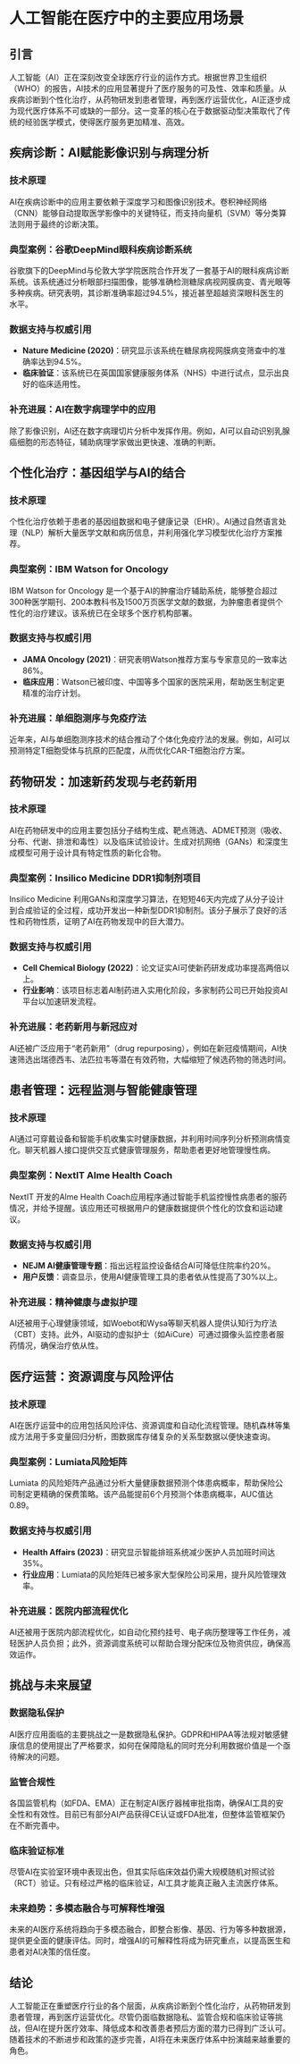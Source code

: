 # 人工智能在医疗中的主要应用场景

## 引言

人工智能（AI）正在深刻改变全球医疗行业的运作方式。根据世界卫生组织（WHO）的报告，AI技术的应用显著提升了医疗服务的可及性、效率和质量。从疾病诊断到个性化治疗，从药物研发到患者管理，再到医疗运营优化，AI正逐步成为现代医疗体系不可或缺的一部分。这一变革的核心在于数据驱动型决策取代了传统的经验医学模式，使得医疗服务更加精准、高效。

## 疾病诊断：AI赋能影像识别与病理分析

### 技术原理
AI在疾病诊断中的应用主要依赖于深度学习和图像识别技术。卷积神经网络（CNN）能够自动提取医学影像中的关键特征，而支持向量机（SVM）等分类算法则用于最终的诊断决策。

### 典型案例：谷歌DeepMind眼科疾病诊断系统
谷歌旗下的DeepMind与伦敦大学学院医院合作开发了一套基于AI的眼科疾病诊断系统。该系统通过分析眼部扫描图像，能够准确检测糖尿病视网膜病变、青光眼等多种疾病。研究表明，其诊断准确率超过94.5%，接近甚至超越资深眼科医生的水平。

### 数据支持与权威引用
- **Nature Medicine (2020)**：研究显示该系统在糖尿病视网膜病变筛查中的准确率达到94.5%。
- **临床验证**：该系统已在英国国家健康服务体系（NHS）中进行试点，显示出良好的临床适用性。

### 补充进展：AI在数字病理学中的应用
除了影像识别，AI还在数字病理切片分析中发挥作用。例如，AI可以自动识别乳腺癌细胞的形态特征，辅助病理学家做出更快速、准确的判断。

## 个性化治疗：基因组学与AI的结合

### 技术原理
个性化治疗依赖于患者的基因组数据和电子健康记录（EHR）。AI通过自然语言处理（NLP）解析大量医学文献和病历信息，并利用强化学习模型优化治疗方案推荐。

### 典型案例：IBM Watson for Oncology
IBM Watson for Oncology 是一个基于AI的肿瘤治疗辅助系统，能够整合超过300种医学期刊、200本教科书及1500万页医学文献的数据，为肿瘤患者提供个性化的治疗建议。该系统已在全球多个医疗机构部署。

### 数据支持与权威引用
- **JAMA Oncology (2021)**：研究表明Watson推荐方案与专家意见的一致率达86%。
- **临床应用**：Watson已被印度、中国等多个国家的医院采用，帮助医生制定更精准的治疗计划。

### 补充进展：单细胞测序与免疫疗法
近年来，AI与单细胞测序技术的结合推动了个体化免疫疗法的发展。例如，AI可以预测特定T细胞受体与抗原的匹配度，从而优化CAR-T细胞治疗方案。

## 药物研发：加速新药发现与老药新用

### 技术原理
AI在药物研发中的应用主要包括分子结构生成、靶点筛选、ADMET预测（吸收、分布、代谢、排泄和毒性）以及临床试验设计。生成对抗网络（GANs）和深度生成模型可用于设计具有特定性质的新化合物。

### 典型案例：Insilico Medicine DDR1抑制剂项目
Insilico Medicine 利用GANs和深度学习算法，在短短46天内完成了从分子设计到合成验证的全过程，成功开发出一种新型DDR1抑制剂。该分子展示了良好的活性和药物性质，证明了AI在药物发现中的巨大潜力。

### 数据支持与权威引用
- **Cell Chemical Biology (2022)**：论文证实AI可使新药研发成功率提高两倍以上。
- **行业影响**：该项目标志着AI制药进入实用化阶段，多家制药公司已开始投资AI平台以加速研发流程。

### 补充进展：老药新用与新冠应对
AI还被广泛应用于“老药新用”（drug repurposing），例如在新冠疫情期间，AI快速筛选出瑞德西韦、法匹拉韦等潜在有效药物，大幅缩短了候选药物的筛选时间。

## 患者管理：远程监测与智能健康管理

### 技术原理
AI通过可穿戴设备和智能手机收集实时健康数据，并利用时间序列分析预测病情变化。聊天机器人接口提供交互式健康管理服务，帮助患者更好地管理慢性病。

### 典型案例：NextIT Alme Health Coach
NextIT 开发的Alme Health Coach应用程序通过智能手机监控慢性病患者的服药情况，并给予提醒。该应用还可根据用户的健康数据提供个性化的饮食和运动建议。

### 数据支持与权威引用
- **NEJM AI健康管理专题**：指出远程监控设备结合AI可降低住院率约20%。
- **用户反馈**：调查显示，使用AI健康管理工具的患者依从性提高了30%以上。

### 补充进展：精神健康与虚拟护理
AI还被用于心理健康领域，如Woebot和Wysa等聊天机器人提供认知行为疗法（CBT）支持。此外，AI驱动的虚拟护士（如AiCure）可通过摄像头监控患者服药情况，确保治疗依从性。

## 医疗运营：资源调度与风险评估

### 技术原理
AI在医疗运营中的应用包括风险评估、资源调度和自动化流程管理。随机森林等集成方法用于多变量回归分析，图数据库存储复杂的关系型数据以便快速查询。

### 典型案例：Lumiata风险矩阵
Lumiata 的风险矩阵产品通过分析大量健康数据预测个体患病概率，帮助保险公司制定更精确的保费策略。该产品能提前6个月预测个体患病概率，AUC值达0.89。

### 数据支持与权威引用
- **Health Affairs (2023)**：研究显示智能排班系统减少医护人员加班时间达35%。
- **行业应用**：Lumiata的风险矩阵已被多家大型保险公司采用，提升风险管理效率。

### 补充进展：医院内部流程优化
AI还被用于医院内部流程优化，如自动化预约挂号、电子病历整理等工作任务，减轻医护人员负担；此外，资源调度系统可以帮助合理分配床位及物资供应，确保高效运作。

## 挑战与未来展望

### 数据隐私保护
AI医疗应用面临的主要挑战之一是数据隐私保护。GDPR和HIPAA等法规对敏感健康信息的使用提出了严格要求，如何在保障隐私的同时充分利用数据价值是一个亟待解决的问题。

### 监管合规性
各国监管机构（如FDA、EMA）正在制定AI医疗器械审批指南，确保AI工具的安全性和有效性。目前已有部分AI产品获得CE认证或FDA批准，但整体监管框架仍在不断完善中。

### 临床验证标准
尽管AI在实验室环境中表现出色，但其实际临床效益仍需大规模随机对照试验（RCT）验证。只有经过严格的临床验证，AI工具才能真正融入主流医疗体系。

### 未来趋势：多模态融合与可解释性增强
未来的AI医疗系统将趋向于多模态融合，即整合影像、基因、行为等多种数据源，提供更全面的健康评估。同时，增强AI的可解释性将成为研究重点，以提高医生和患者对AI决策的信任度。

## 结论

人工智能正在重塑医疗行业的各个层面，从疾病诊断到个性化治疗，从药物研发到患者管理，再到医疗运营优化。尽管仍面临数据隐私、监管合规和临床验证等挑战，但AI在提升医疗效率、降低成本和改善患者预后方面的潜力已得到广泛认可。随着技术的不断进步和政策的逐步完善，AI将在未来医疗体系中扮演越来越重要的角色。